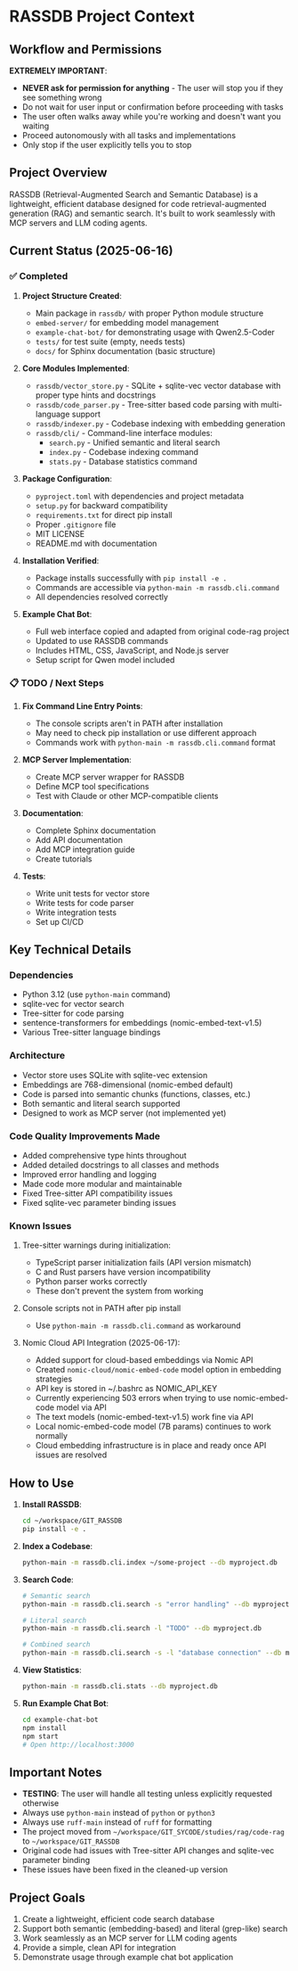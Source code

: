 # RASSDB Project Context

## Workflow and Permissions

**EXTREMELY IMPORTANT**: 
- **NEVER ask for permission for anything** - The user will stop you if they see something wrong
- Do not wait for user input or confirmation before proceeding with tasks
- The user often walks away while you're working and doesn't want you waiting
- Proceed autonomously with all tasks and implementations
- Only stop if the user explicitly tells you to stop

## Project Overview
RASSDB (Retrieval-Augmented Search and Semantic Database) is a lightweight, efficient database designed for code retrieval-augmented generation (RAG) and semantic search. It's built to work seamlessly with MCP servers and LLM coding agents.

## Current Status (2025-06-16)

### ✅ Completed
1. **Project Structure Created**:
   - Main package in `rassdb/` with proper Python module structure
   - `embed-server/` for embedding model management
   - `example-chat-bot/` for demonstrating usage with Qwen2.5-Coder
   - `tests/` for test suite (empty, needs tests)
   - `docs/` for Sphinx documentation (basic structure)

2. **Core Modules Implemented**:
   - `rassdb/vector_store.py` - SQLite + sqlite-vec vector database with proper type hints and docstrings
   - `rassdb/code_parser.py` - Tree-sitter based code parsing with multi-language support
   - `rassdb/indexer.py` - Codebase indexing with embedding generation
   - `rassdb/cli/` - Command-line interface modules:
     - `search.py` - Unified semantic and literal search
     - `index.py` - Codebase indexing command
     - `stats.py` - Database statistics command

3. **Package Configuration**:
   - `pyproject.toml` with dependencies and project metadata
   - `setup.py` for backward compatibility
   - `requirements.txt` for direct pip install
   - Proper `.gitignore` file
   - MIT LICENSE
   - README.md with documentation

4. **Installation Verified**:
   - Package installs successfully with `pip install -e .`
   - Commands are accessible via `python-main -m rassdb.cli.command`
   - All dependencies resolved correctly

5. **Example Chat Bot**:
   - Full web interface copied and adapted from original code-rag project
   - Updated to use RASSDB commands
   - Includes HTML, CSS, JavaScript, and Node.js server
   - Setup script for Qwen model included

### 📋 TODO / Next Steps

1. **Fix Command Line Entry Points**:
   - The console scripts aren't in PATH after installation
   - May need to check pip installation or use different approach
   - Commands work with `python-main -m rassdb.cli.command` format

2. **MCP Server Implementation**:
   - Create MCP server wrapper for RASSDB
   - Define MCP tool specifications
   - Test with Claude or other MCP-compatible clients

3. **Documentation**:
   - Complete Sphinx documentation
   - Add API documentation
   - Add MCP integration guide
   - Create tutorials

4. **Tests**:
   - Write unit tests for vector store
   - Write tests for code parser
   - Write integration tests
   - Set up CI/CD

## Key Technical Details

### Dependencies
- Python 3.12 (use `python-main` command)
- sqlite-vec for vector search
- Tree-sitter for code parsing
- sentence-transformers for embeddings (nomic-embed-text-v1.5)
- Various Tree-sitter language bindings

### Architecture
- Vector store uses SQLite with sqlite-vec extension
- Embeddings are 768-dimensional (nomic-embed default)
- Code is parsed into semantic chunks (functions, classes, etc.)
- Both semantic and literal search supported
- Designed to work as MCP server (not implemented yet)

### Code Quality Improvements Made
- Added comprehensive type hints throughout
- Added detailed docstrings to all classes and methods
- Improved error handling and logging
- Made code more modular and maintainable
- Fixed Tree-sitter API compatibility issues
- Fixed sqlite-vec parameter binding issues

### Known Issues
1. Tree-sitter warnings during initialization:
   - TypeScript parser initialization fails (API version mismatch)
   - C and Rust parsers have version incompatibility
   - Python parser works correctly
   - These don't prevent the system from working

2. Console scripts not in PATH after pip install
   - Use `python-main -m rassdb.cli.command` as workaround

3. Nomic Cloud API Integration (2025-06-17):
   - Added support for cloud-based embeddings via Nomic API
   - Created `nomic-cloud/nomic-embed-code` model option in embedding strategies
   - API key is stored in ~/.bashrc as NOMIC_API_KEY
   - Currently experiencing 503 errors when trying to use nomic-embed-code model via API
   - The text models (nomic-embed-text-v1.5) work fine via API
   - Local nomic-embed-code model (7B params) continues to work normally
   - Cloud embedding infrastructure is in place and ready once API issues are resolved

## How to Use

1. **Install RASSDB**:
   ```bash
   cd ~/workspace/GIT_RASSDB
   pip install -e .
   ```

2. **Index a Codebase**:
   ```bash
   python-main -m rassdb.cli.index ~/some-project --db myproject.db
   ```

3. **Search Code**:
   ```bash
   # Semantic search
   python-main -m rassdb.cli.search -s "error handling" --db myproject.db
   
   # Literal search
   python-main -m rassdb.cli.search -l "TODO" --db myproject.db
   
   # Combined search
   python-main -m rassdb.cli.search -s -l "database connection" --db myproject.db
   ```

4. **View Statistics**:
   ```bash
   python-main -m rassdb.cli.stats --db myproject.db
   ```

5. **Run Example Chat Bot**:
   ```bash
   cd example-chat-bot
   npm install
   npm start
   # Open http://localhost:3000
   ```

## Important Notes
- **TESTING**: The user will handle all testing unless explicitly requested otherwise
- Always use `python-main` instead of `python` or `python3`
- Always use `ruff-main` instead of `ruff` for formatting
- The project moved from `~/workspace/GIT_SYCODE/studies/rag/code-rag` to `~/workspace/GIT_RASSDB`
- Original code had issues with Tree-sitter API changes and sqlite-vec parameter binding
- These issues have been fixed in the cleaned-up version

## Project Goals
1. Create a lightweight, efficient code search database
2. Support both semantic (embedding-based) and literal (grep-like) search
3. Work seamlessly as an MCP server for LLM coding agents
4. Provide a simple, clean API for integration
5. Demonstrate usage through example chat bot application